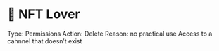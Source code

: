 # 🔑 NFT Lover

Type: Permissions
Action: Delete
Reason: no practical use
Access to a cahnnel that doesn’t exist